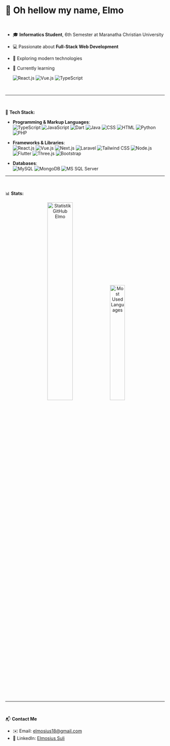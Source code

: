 # 👋 Oh hellow my name, **Elmo** 
<br>

- 🎓 **Informatics Student**, 6th Semester at Maranatha Christian University  
- 💻 Passionate about **Full-Stack Web Development**  
- 🚀 Exploring modern technologies 
- 🌱 Currently learning

  ![React.js](https://img.shields.io/badge/React-61DAFB?logo=react&logoColor=black) 
  ![Vue.js](https://img.shields.io/badge/Vue.js-4FC08D?logo=vue.js&logoColor=white) 
  ![TypeScript](https://img.shields.io/badge/TypeScript-3178C6?logo=typescript&logoColor=white) 

<br>

---

<br>

 🔧 **Tech Stack:**

- **Programming & Markup Languages**:  
  ![TypeScript](https://img.shields.io/badge/TypeScript-3178C6?logo=typescript&logoColor=white) 
  ![JavaScript](https://img.shields.io/badge/JavaScript-F7DF1E?logo=javascript&logoColor=black) 
  ![Dart](https://img.shields.io/badge/Dart-0175C2?logo=dart&logoColor=white)
  ![Java](https://img.shields.io/badge/Java-007396?logo=java&logoColor=white) 
  ![CSS](https://img.shields.io/badge/CSS3-1572B6?logo=css3&logoColor=white) 
  ![HTML](https://img.shields.io/badge/HTML5-E34F26?logo=html5&logoColor=white) 
  ![Python](https://img.shields.io/badge/Python-3776AB?logo=python&logoColor=white) 
  ![PHP](https://img.shields.io/badge/PHP-777BB4?logo=php&logoColor=white) 
 

- **Frameworks & Libraries**:  
  ![React.js](https://img.shields.io/badge/React-61DAFB?logo=react&logoColor=black) 
  ![Vue.js](https://img.shields.io/badge/Vue.js-4FC08D?logo=vue.js&logoColor=white) 
  ![Next.js](https://img.shields.io/badge/Next.js-000000?logo=next.js&logoColor=white) 
  ![Laravel](https://img.shields.io/badge/Laravel-FF2D20?logo=laravel&logoColor=white) 
  ![Tailwind CSS](https://img.shields.io/badge/Tailwind%20CSS-06B6D4?logo=tailwindcss&logoColor=white) 
  ![Node.js](https://img.shields.io/badge/Node.js-339933?logo=nodedotjs&logoColor=white) 
  ![Flutter](https://img.shields.io/badge/Flutter-02569B?logo=flutter&logoColor=white) 
  ![Three.js](https://img.shields.io/badge/Three.js-000000?logo=threedotjs&logoColor=white)
  ![Bootstrap](https://img.shields.io/badge/Bootstrap-7952B3?logo=bootstrap&logoColor=white)

- **Databases**:  
  ![MySQL](https://img.shields.io/badge/MySQL-4479A1?logo=mysql&logoColor=white) 
  ![MongoDB](https://img.shields.io/badge/MongoDB-47A248?logo=mongodb&logoColor=white)
  ![MS SQL Server](https://img.shields.io/badge/Microsoft%20SQL%20Server-CC2927?logo=microsoft-sql-server&logoColor=white)

---

<br>

📊 **Stats:**

<p align="center">
  <img src="https://github-readme-stats.vercel.app/api?username=elmosius&show_icons=true&theme=light" width="40%" alt="Statistik GitHub Elmo" />
<!--   <img src="https://github-readme-streak-stats.herokuapp.com?user=elmosius&theme=vue&hide_border=true" width="42%" alt="Streak Statistik Elmo" /> -->
  <img src="https://github-readme-stats.vercel.app/api/top-langs/?username=elmosius&layout=compact&theme=light" width="30.5%" alt="Most Used Languages" />
</p>

---

<br>


📬 **Contact Me**

- ✉️ Email: [elmosius18@gmail.com](mailto:elmosius18@gmail.com)
- 💼 LinkedIn: [Elmosius Suli](https://www.linkedin.com/in/elmosius-suli-9498b02a0/)
